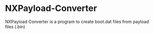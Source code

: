 # NXPayload-Converter
NXPayload Converter is a program to create boot.dat files from payload files (.bin)
